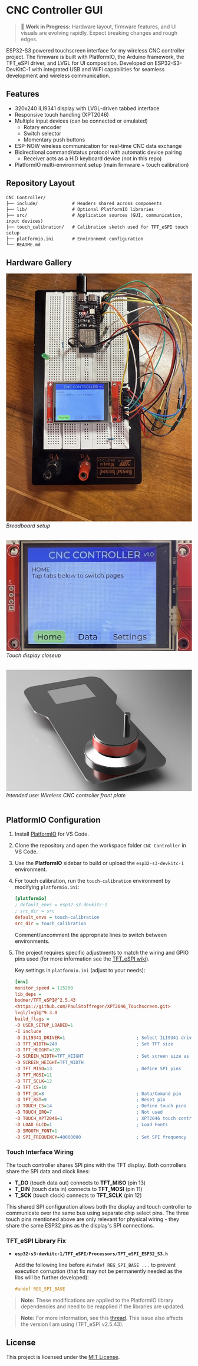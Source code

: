 # CNC Controller GUI

> 🚧 **Work in Progress:** Hardware layout, firmware features, and UI visuals are evolving rapidly. Expect breaking changes and rough edges.

ESP32-S3 powered touchscreen interface for my wireless CNC controller project. The firmware is built with PlatformIO, the Arduino framework, the TFT_eSPI driver, and LVGL for UI composition.
Developed on ESP32-S3-DevKitC-1 with integrated USB and WiFi capabilities for seamless development and wireless communication.

## Features

- 320x240 ILI9341 display with LVGL-driven tabbed interface
- Responsive touch handling (XPT2046)
- Multiple input devices (can be connected or emulated)
  - Rotary encoder
  - Switch selector
  - Momentary push buttons
- ESP-NOW wireless communication for real-time CNC data exchange
- Bidirectional command/status protocol with automatic device pairing
  - Receiver acts as a HID keyboard device (not in this repo)
- PlatformIO multi-environment setup (main firmware + touch calibration)

## Repository Layout

```text
CNC Controller/
├── include/             # Headers shared across components
├── lib/                 # Optional PlatformIO libraries
├── src/                 # Application sources (GUI, communication, input devices)
├── touch_calibration/   # Calibration sketch used for TFT_eSPI touch setup
├── platformio.ini       # Environment configuration
└── README.md

```

## Hardware Gallery

![](docs/images/breadboard_setup.jpg)
*Breadboard setup*
<br><br>

![](docs/images/touch_display_closeup.jpg)
*Touch display closeup*
<br><br>

![](docs/images/CNC_controller.jpg)
*Intended use: Wireless CNC controller front plate*
<br><br>

## PlatformIO Configuration

1. Install [PlatformIO](https://platformio.org/install/ide?install=vscode) for VS Code.
2. Clone the repository and open the workspace folder `CNC Controller` in VS Code.
3. Use the **PlatformIO** sidebar to build or upload the `esp32-s3-devkitc-1` environment.
4. For touch calibration, run the `touch-calibration` environment by modifying `platformio.ini`:

    ```ini
    [platformio]
    ; default_envs = esp32-s3-devkitc-1
    ; src_dir = src
    default_envs = touch-calibration
    src_dir = touch_calibration
    ```

    Comment/uncomment the appropriate lines to switch between environments.

5. The project requires specific adjustments to match the wiring and GPIO pins used (for more information see the [TFT_eSPI wiki](https://github.com/Bodmer/TFT_eSPI/wiki/Installing-on-PlatformIO)).

    Key settings in `platformio.ini` (adjust to your needs):

    ```ini
    [env]
    monitor_speed = 115200
    lib_deps =
    bodmer/TFT_eSPI@^2.5.43
    <https://github.com/PaulStoffregen/XPT2046_Touchscreen.git>
    lvgl/lvgl@^9.3.0
    build_flags =
    -D USER_SETUP_LOADED=1
    -I include
    -D ILI9341_DRIVER=1                           ; Select ILI9341 driver
    -D TFT_WIDTH=240                              ; Set TFT size
    -D TFT_HEIGHT=320
    -D SCREEN_WIDTH=TFT_HEIGHT                    ; Set screen size as used in landscape
    -D SCREEN_HEIGHT=TFT_WIDTH
    -D TFT_MISO=13                                ; Define SPI pins
    -D TFT_MOSI=11
    -D TFT_SCLK=12
    -D TFT_CS=10
    -D TFT_DC=8                                   ; Data/Comand pin
    -D TFT_RST=9                                  ; Reset pin
    -D TOUCH_CS=14                                ; Define touch pins
    -D TOUCH_IRQ=7                                ; Not used
    -D TOUCH_XPT2046=1                            ; XPT2046 touch controller
    -D LOAD_GLCD=1                                ; Load Fonts
    -D SMOOTH_FONT=1
    -D SPI_FREQUENCY=40000000                     ; Set SPI frequency
    ```

### Touch Interface Wiring

The touch controller shares SPI pins with the TFT display. Both controllers share the SPI data and clock lines:

- **T_DO** (touch data out) connects to **TFT_MISO** (pin 13)
- **T_DIN** (touch data in) connects to **TFT_MOSI** (pin 11)
- **T_SCK** (touch clock) connects to **TFT_SCLK** (pin 12)

This shared SPI configuration allows both the display and touch controller to communicate over the same bus using separate chip select pins. The three touch pins mentioned above are only relevant for physical wiring - they share the same ESP32 pins as the display's SPI connections.

### TFT_eSPI Library Fix

- **`esp32-s3-devkitc-1/TFT_eSPI/Processors/TFT_eSPI_ESP32_S3.h`**

    Add the following line before `#ifndef REG_SPI_BASE ...` to prevent execution corruption (that fix may not be permanently needed as the libs will be further developed):

    ```c
    #undef REG_SPI_BASE
    ```

> **Note:** These modifications are applied to the PlatformIO library dependencies and need to be reapplied if the libraries are updated.

> **Note:** For more information, see this [thread](https://github.com/Bodmer/TFT_eSPI/issues/3743). This issue also affects the version I am using (TFT_eSPI v2.5.43).

## License

This project is licensed under the [MIT License](LICENSE).
